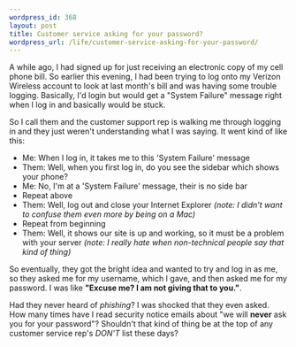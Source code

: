 ```yaml
--- 
wordpress_id: 368
layout: post
title: Customer service asking for your password?
wordpress_url: /life/customer-service-asking-for-your-password/
---
```


<p>A while ago, I had signed up for just receiving an electronic copy of my cell phone bill.  So earlier this evening, I had been trying to log onto my Verizon Wireless account to look at last month's bill and was having some trouble logging.  Basically, I'd login but would get a "System Failure" message right when I log in and basically would be stuck.</p>

<p>So I call them and the customer support rep is walking me through logging in and they just weren't understanding what I was saying.  It went kind of like this:</p>

<p><ul>
	<li>Me: When I log in, it takes me to this 'System Failure' message</li>
	<li>Them: Well, when you first log in, do you see the sidebar which shows your phone?</li>
	<li>Me: No, I'm at a 'System Failure' message, their is no side bar</li>
	<li>Repeat above</li>
	<li>Them: Well, log out and close your Internet Explorer <i>(note: I didn't want to confuse them even more by being on a Mac)</i></li>
	<li>Repeat from beginning</li>
	<li>Them: Well, it shows our site is up and working, so it must be a problem with your server <i>(note: I really hate when non-technical people say that kind of thing)</i></li>
</ul></p>

<p>So eventually, they got the bright idea and wanted to try and log in as me, so they asked me for my username, which I gave, and then asked me for my password.  I was like <b>"Excuse me?  I am not giving that to you."</b>.</p>

<p>Had they never heard of <i>phishing</i>?  I was shocked that they even asked.  How many times have I read security notice emails about "we will <b>never</b> ask you for your password"?  Shouldn't that kind of thing be at the top of any customer service rep's <i>DON'T</i> list these days?</p>
         
